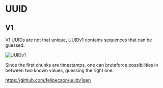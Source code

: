 # UUID


## V1

V1 UUIDs are not that unique, UUIDv1 contains sequences that can be guessed.

![UUIDv1](/uuidv1.png)

Since the first chunks are timestamps, one can bruteforce possibilities in between two known values, guessing the right one.

https://github.com/felipecaon/uuidv1gen
